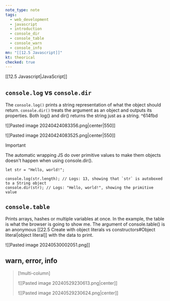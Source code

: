 ```yaml
---
note_type: note
tags:
  - web_development
  - javascript
  - introduction
  - console_dir
  - console_table
  - console_warn
  - console_info
mn: "[[12.5 Javascript]]"
kt: theorical
checked: true
---
```

[[12.5 Javascript|JavaScript]]
## `console.log` vs `console.dir`
The `console.log()` prints a string representation of what the object should return. `console.dir()` treats the argument as an object and outputs its properties. Both log() and dir() returns the string just as a string. ^614fbd

![[Pasted image 20240424083356.png|center|550]]

![[Pasted image 20240424083525.png|center|550]]

>[!important]
>The automatic wrapping JS do over primitive values to make them objects doesn't happen when using console.dir(). 

```JS
let str = "Hello, world!";

console.log(str.length); // Logs: 13, showing that `str` is autoboxed to a String object
console.dir(str); // Logs: "Hello, world!", showing the primitive value
```

## `console.table`
Prints arrays, hashes or multiple variables at once. In the example, the table is what the browser is going to show me. The argument of console.table() is an anonymous [[22.5 Create with object literals vs constructors#Object literal|object literal]] with the data to print.


![[Pasted image 20240530002051.png]]

## warn, error, info
>[!multi-column]
>
>![[Pasted image 20240529230613.png|center]]
>
>![[Pasted image 20240529230624.png|center]]

